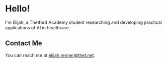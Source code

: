 # Hello!

I'm Elijah, a Thetford Academy student researching and developing practical applications of AI in healthcare.

## Contact Me

You can reach me at <elijah.renner@thet.net>.
